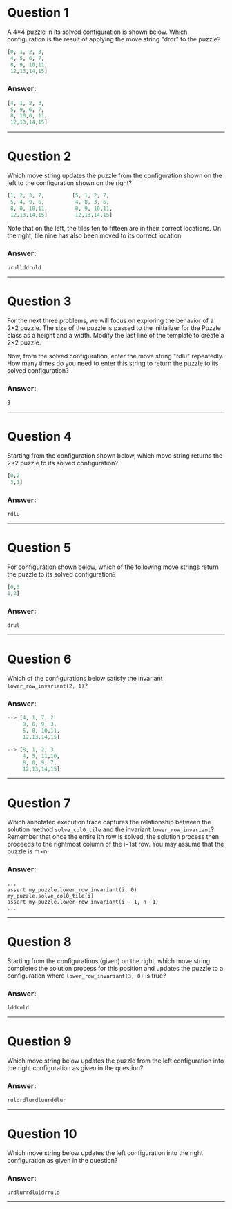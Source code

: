 # Question 1
  A 4×4 puzzle in its solved configuration is shown below. Which configuration is the result of applying the move string "drdr" to the puzzle?

  ```python
  [0, 1, 2, 3,
   4, 5, 6, 7,
   8, 9, 10,11,
   12,13,14,15]
   ```

### Answer:

```python
[4, 1, 2, 3,
 5, 9, 6, 7,
 8, 10,0, 11,
 12,13,14,15]
```

----
# Question 2
  Which move string updates the puzzle from the configuration shown on the left to the configuration shown on the right?

  ```python
  [1, 2, 3, 7,         [5, 1, 2, 7,
   5, 4, 9, 6,          4, 8, 3, 6,
   8, 0, 10,11,         0, 9, 10,11,
   12,13,14,15]         12,13,14,15]
   ```
  
  Note that on the left, the tiles ten to fifteen are in their correct locations. On the right, tile nine has also been moved to its correct location.

### Answer:
    urullddruld

----
# Question 3
  For the next three problems, we will focus on exploring the behavior of a 2×2 puzzle. The size of the puzzle is passed to the initializer for the Puzzle class as a height and a width. Modify the last line of the template to create a 2×2 puzzle.
  
  Now, from the solved configuration, enter the move string "rdlu" repeatedly. How many times do you need to enter this string to return the puzzle to its solved configuration?

### Answer:
    3

----
# Question 4
  Starting from the configuration shown below, which move string returns the 2×2 puzzle to its solved configuration?
  
  ```python
  [0,2
   3,1]
   ```

### Answer:
    rdlu

----
# Question 5
  For configuration shown below, which of the following move strings return the puzzle to its solved configuration?

  ```python
  [0,3
  1,2]
  ```

### Answer:
    drul

----
# Question 6
  Which of the configurations below satisfy the invariant `lower_row_invariant(2, 1)`?

### Answer:

```python
--> [4, 1, 7, 2
     8, 6, 9, 3,
     5, 0, 10,11,
     12,13,14,15]

--> [8, 1, 2, 3
     4, 5, 11,10,
     8, 0, 9, 7,
     12,13,14,15]
```

----
# Question 7
  Which annotated execution trace captures the relationship between the solution method `solve_col0_tile` and the invariant `lower_row_invariant`? Remember that once the entire ith row is solved, the solution process then proceeds to the rightmost column of the i−1st row. You may assume that the puzzle is m×n.

### Answer:
    ...
    assert my_puzzle.lower_row_invariant(i, 0)
    my_puzzle.solve_col0_tile(i)
    assert my_puzzle.lower_row_invariant(i - 1, n -1)
    ...

----
# Question 8
  Starting from the configurations (given) on the right, which move string completes the solution process for this position and updates the puzzle to a configuration where `lower_row_invariant(3, 0)` is true?


### Answer:
    lddruld

----
# Question 9
  Which move string below updates the puzzle from the left configuration into the right configuration as given in the question?

### Answer:
    ruldrdlurdluurddlur

----
# Question 10
  Which move string below updates the left configuration into the right configuration as given in the question?

### Answer:
    urdlurrdluldrruld

----

